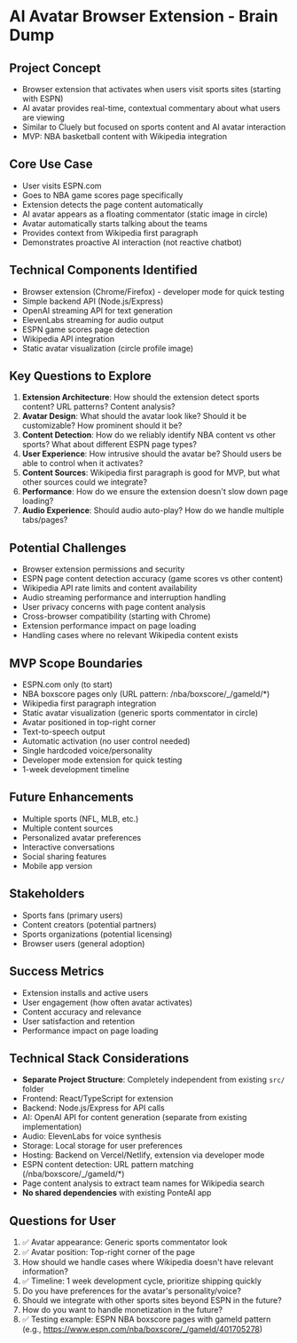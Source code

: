 # AI Avatar Browser Extension - Brain Dump

## Project Concept
- Browser extension that activates when users visit sports sites (starting with ESPN)
- AI avatar provides real-time, contextual commentary about what users are viewing
- Similar to Cluely but focused on sports content and AI avatar interaction
- MVP: NBA basketball content with Wikipedia integration

## Core Use Case
- User visits ESPN.com
- Goes to NBA game scores page specifically
- Extension detects the page content automatically
- AI avatar appears as a floating commentator (static image in circle)
- Avatar automatically starts talking about the teams
- Provides context from Wikipedia first paragraph
- Demonstrates proactive AI interaction (not reactive chatbot)

## Technical Components Identified
- Browser extension (Chrome/Firefox) - developer mode for quick testing
- Simple backend API (Node.js/Express)
- OpenAI streaming API for text generation
- ElevenLabs streaming for audio output
- ESPN game scores page detection
- Wikipedia API integration
- Static avatar visualization (circle profile image)

## Key Questions to Explore
1. **Extension Architecture**: How should the extension detect sports content? URL patterns? Content analysis?
2. **Avatar Design**: What should the avatar look like? Should it be customizable? How prominent should it be?
3. **Content Detection**: How do we reliably identify NBA content vs other sports? What about different ESPN page types?
4. **User Experience**: How intrusive should the avatar be? Should users be able to control when it activates?
5. **Content Sources**: Wikipedia first paragraph is good for MVP, but what other sources could we integrate?
6. **Performance**: How do we ensure the extension doesn't slow down page loading?
7. **Audio Experience**: Should audio auto-play? How do we handle multiple tabs/pages?

## Potential Challenges
- Browser extension permissions and security
- ESPN page content detection accuracy (game scores vs other content)
- Wikipedia API rate limits and content availability
- Audio streaming performance and interruption handling
- User privacy concerns with page content analysis
- Cross-browser compatibility (starting with Chrome)
- Extension performance impact on page loading
- Handling cases where no relevant Wikipedia content exists

## MVP Scope Boundaries
- ESPN.com only (to start)
- NBA boxscore pages only (URL pattern: /nba/boxscore/_/gameId/*)
- Wikipedia first paragraph integration
- Static avatar visualization (generic sports commentator in circle)
- Avatar positioned in top-right corner
- Text-to-speech output
- Automatic activation (no user control needed)
- Single hardcoded voice/personality
- Developer mode extension for quick testing
- 1-week development timeline

## Future Enhancements
- Multiple sports (NFL, MLB, etc.)
- Multiple content sources
- Personalized avatar preferences
- Interactive conversations
- Social sharing features
- Mobile app version

## Stakeholders
- Sports fans (primary users)
- Content creators (potential partners)
- Sports organizations (potential licensing)
- Browser users (general adoption)

## Success Metrics
- Extension installs and active users
- User engagement (how often avatar activates)
- Content accuracy and relevance
- User satisfaction and retention
- Performance impact on page loading

## Technical Stack Considerations
- **Separate Project Structure**: Completely independent from existing `src/` folder
- Frontend: React/TypeScript for extension
- Backend: Node.js/Express for API calls
- AI: OpenAI API for content generation (separate from existing implementation)
- Audio: ElevenLabs for voice synthesis
- Storage: Local storage for user preferences
- Hosting: Backend on Vercel/Netlify, extension via developer mode
- ESPN content detection: URL pattern matching (/nba/boxscore/_/gameId/*)
- Page content analysis to extract team names for Wikipedia search
- **No shared dependencies** with existing PonteAI app

## Questions for User
1. ✅ Avatar appearance: Generic sports commentator look
2. ✅ Avatar position: Top-right corner of the page
3. How should we handle cases where Wikipedia doesn't have relevant information?
4. ✅ Timeline: 1 week development cycle, prioritize shipping quickly
5. Do you have preferences for the avatar's personality/voice?
6. Should we integrate with other sports sites beyond ESPN in the future?
7. How do you want to handle monetization in the future?
8. ✅ Testing example: ESPN NBA boxscore pages with gameId pattern (e.g., https://www.espn.com/nba/boxscore/_/gameId/401705278)
